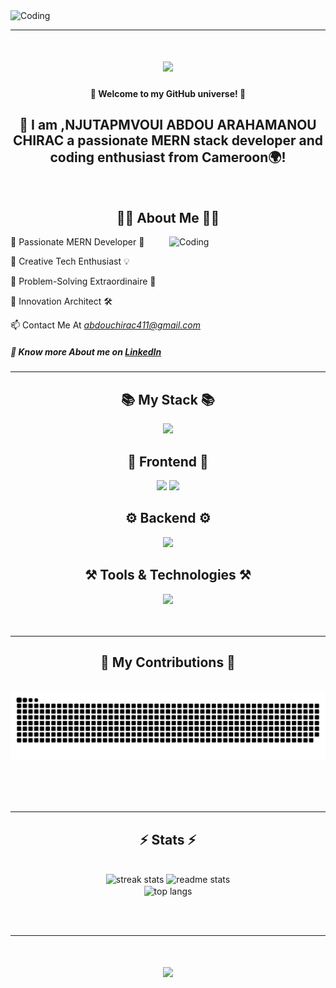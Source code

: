 <img alt="Coding" src="https://github.com/SaxenaShourya/SaxenaShourya/assets/143955797/e5a6d997-deaf-4f4f-88c2-18e9c90a688c" />

<hr/>


<h1 align="center">
    <img src="https://readme-typing-svg.herokuapp.com/?font=Pacifico&size=35&center=true&vCenter=true&width=500&height=70&duration=4000&lines=Hi+There!+👋;+I'm+ MARINA!;Mern+Stack+Developer+Laravel+💻;" />
</h1>


<h4 align="center">🚀 Welcome to my GitHub universe! 🚀</h4>
<h2 align="center">👋 I am ,NJUTAPMVOUI ABDOU ARAHAMANOU CHIRAC a passionate MERN stack developer and coding enthusiast from Cameroon🌍!</h2>

<br/>

<h2 align="center">👨‍💻 About Me 👨‍💻</h2>

<img align="right" width="250" alt="Coding" src="https://github.com/SaxenaShourya/SaxenaShourya/assets/143955797/3ac3278b-8a5e-46f1-9f9e-c01e3ee3874a" />

<p align="left"> 
🌟 Passionate MERN Developer 🚀
</p>
<p align="left"> 
🎨 Creative Tech Enthusiast 💡
</p>
<p align="left"> 
🔧 Problem-Solving Extraordinaire 💪
</p>
<p align="left"> 
🌟 Innovation Architect 🛠
</p>


📫 Contact Me At *abdouchirac411@gmail.com*

<h5>
  🔗 Know more About me on <a href="www.linkedin.com/in/abdou-njutapmvoui-288428223" target="_blank">LinkedIn</a>
</h5>

<hr/>
 
<h2 align="center">📚 My Stack 📚</h2>
<div align="center">
    <img src="https://skillicons.dev/icons?i=mongodb,express,react,nodejs" />
</div>

<h2 align="center">🎨 Frontend 🎨</h2>
<div align="center">
    <img src="https://skillicons.dev/icons?i=html,css,js,react,redux,tailwind,bootstrap,materialui"/>
    <img src="https://skillicons.dev/icons?i=babel,webpack,githubactions,vite,vuejs"/>
</div>

<h2 align="center">⚙ Backend ⚙</h2>
<div align="center">
    <img src="https://skillicons.dev/icons?i=nodejs,express,mongo,laravel" />
</div>

<h2 align="center">⚒ Tools & Technologies ⚒</h2>
<div align="center">
    <img src="https://skillicons.dev/icons?i=git,github,figma,postman,wakatime" />
</div>
<br/>

<br/>
<hr/>

<div align="center">
  <h2>🐍 My Contributions 🐍</h2>
  <br>
  <img alt="snake eating my contributions" src="https://raw.githubusercontent.com/SaxenaShourya/SaxenaShourya/output/github-contribution-grid-snake.svg" />
  
  <br/><br/><br/>
</div>

<hr/>

<h2 align="center">⚡ Stats ⚡</h2>
<br>
<div align=center>
  <img width=390 src="https://github-readme-streak-stats-salesp07.vercel.app/?user=SaxenaShourya&count_private=true&theme=react&border_radius=10" alt="streak stats"/>
  <img width=390 src="https://github-readme-stats-salesp07.vercel.app/api?username=SaxenaShourya&count_private=true&show_icons=true&theme=react&rank_icon=github&border_radius=10" alt="readme stats" />
  <br/>
  <img width=325 align="center" src="https://github-readme-stats-salesp07.vercel.app/api/top-langs/?username=KENMEGNE&layout=compact&theme=react&border_radius=10&size_weight=0.5&count_weight=0.5&exclude_repo=github-readme-stats" alt="top langs" />
</div>

<br/><br/>

<hr/>

<h1 align="center">
    <img src="https://readme-typing-svg.herokuapp.com/?font=Pacifico&size=35&center=true&vCenter=true&width=500&height=70&duration=4000&lines=Thanks+for+visiting+Us!+💖;Let's+Connect!+🚀;" />
</h1>
